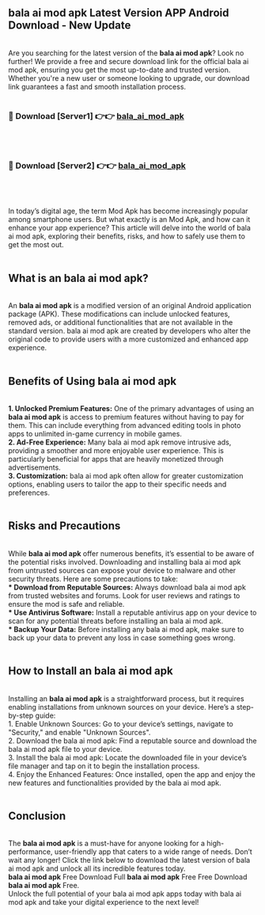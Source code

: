 ## bala ai mod apk Latest Version APP Android Download - New Update
<br>
Are you searching for the latest version of the <strong>bala ai mod apk</strong>? Look no further! We provide a free and secure download link for the official bala ai mod apk, ensuring you get the most up-to-date and trusted version. Whether you're a new user or someone looking to upgrade, our download link guarantees a fast and smooth installation process.
<br>
<br>
<h3>🔴 Download [Server1] 👉👉 <a href="https://modyolo.store/bala+ai+mod+apk">bala_ai_mod_apk</a></h3><br>
<br>
<h3>🔴 Download [Server2] 👉👉 <a href="https://modyolo.store/bala+ai+mod+apk">bala_ai_mod_apk</a></h3><br>
<br>
<br>
In today’s digital age, the term Mod Apk has become increasingly popular among smartphone users. But what exactly is an Mod Apk, and how can it enhance your app experience? This article will delve into the world of bala ai mod apk, exploring their benefits, risks, and how to safely use them to get the most out.
<br>
<br>
<h2>What is an bala ai mod apk?</h2>
<br>
An <strong>bala ai mod apk</strong> is a modified version of an original Android application package (APK). These modifications can include unlocked features, removed ads, or additional functionalities that are not available in the standard version. bala ai mod apk are created by developers who alter the original code to provide users with a more customized and enhanced app experience.
<br>
<br>
<h2>Benefits of Using bala ai mod apk</h2>
<br>
<strong> 1. Unlocked Premium Features:</strong> One of the primary advantages of using an <strong>bala ai mod apk</strong> is access to premium features without having to pay for them. This can include everything from advanced editing tools in photo apps to unlimited in-game currency in mobile games.
<br>
<strong> 2. Ad-Free Experience:</strong> Many bala ai mod apk remove intrusive ads, providing a smoother and more enjoyable user experience. This is particularly beneficial for apps that are heavily monetized through advertisements.
<br>
<strong> 3. Customization:</strong> bala ai mod apk often allow for greater customization options, enabling users to tailor the app to their specific needs and preferences.
<br>
<br>
<h2>Risks and Precautions</h2>
<br>
While <strong>bala ai mod apk</strong> offer numerous benefits, it’s essential to be aware of the potential risks involved. Downloading and installing bala ai mod apk from untrusted sources can expose your device to malware and other security threats. Here are some precautions to take:
<br>
<strong> * Download from Reputable Sources:</strong> Always download bala ai mod apk from trusted websites and forums. Look for user reviews and ratings to ensure the mod is safe and reliable.
<br>
<strong> * Use Antivirus Software:</strong> Install a reputable antivirus app on your device to scan for any potential threats before installing an bala ai mod apk.
<br>
<strong> * Backup Your Data:</strong> Before installing any bala ai mod apk, make sure to back up your data to prevent any loss in case something goes wrong.
<br>
<br>
<h2>How to Install an bala ai mod apk</h2>
<br>
Installing an <strong>bala ai mod apk</strong> is a straightforward process, but it requires enabling installations from unknown sources on your device. Here’s a step-by-step guide:
<br>
 1. Enable Unknown Sources: Go to your device’s settings, navigate to "Security," and enable "Unknown Sources".
<br>
 2. Download the bala ai mod apk: Find a reputable source and download the bala ai mod apk file to your device.
<br>
 3. Install the bala ai mod apk: Locate the downloaded file in your device’s file manager and tap on it to begin the installation process.
<br>
 4. Enjoy the Enhanced Features: Once installed, open the app and enjoy the new features and functionalities provided by the bala ai mod apk.
<br>
<br>
<h2><strong>Conclusion</strong></h2>
<br>
The <strong>bala ai mod apk</strong> is a must-have for anyone looking for a high-performance, user-friendly app that caters to a wide range of needs. Don’t wait any longer! Click the link below to download the latest version of bala ai mod apk and unlock all its incredible features today.
<br>
<strong>bala ai mod apk</strong> Free Download Full <strong>bala ai mod apk</strong> Free Free Download <strong>bala ai mod apk</strong> Free.
<br>
Unlock the full potential of your bala ai mod apk apps today with bala ai mod apk and take your digital experience to the next level!